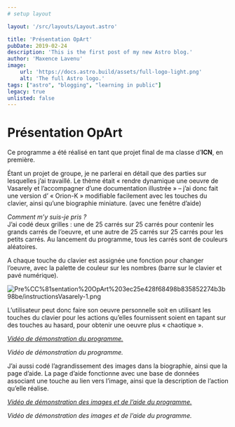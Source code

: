 ```yaml
---
# setup layout

layout: '/src/layouts/Layout.astro'

title: 'Présentation OpArt'
pubDate: 2019-02-24
description: 'This is the first post of my new Astro blog.'
author: 'Maxence Lavenu'
image:
    url: 'https://docs.astro.build/assets/full-logo-light.png' 
    alt: 'The full Astro logo.'
tags: ["astro", "blogging", "learning in public"]
legacy: true
unlisted: false
---
```


# Présentation OpArt

Ce programme a été réalisé en tant que projet final de ma classe d’**ICN**, en première.

Étant un projet de groupe, je ne parlerai en détail que des parties sur lesquelles j’ai travaillé. Le thème était « rendre dynamique une oeuvre de Vasarely et l’accompagner d’une documentation illustrée » – j’ai donc fait une version d’ « Orion-K » modifiable facilement avec les touches du clavier, ainsi qu’une biographie miniature. (avec une fenêtre d’aide)

*Comment m’y suis-je pris ?* <br>
J’ai codé deux grilles : une de 25 carrés sur 25 carrés pour contenir les grands carrés de l’oeuvre, et une autre de 25 carrés sur 25 carrés pour les petits carrés. Au lancement du programme, tous les carrés sont de couleurs aléatoires.

A chaque touche du clavier est assignée une fonction pour changer l’oeuvre, avec la palette de couleur sur les nombres (barre sur le clavier et pavé numérique).

![Pre%CC%81sentation%20OpArt%203ec25e428f68498b835852274b3b98be/instructionsVasarely-1.png](Pre%CC%81sentation%20OpArt%203ec25e428f68498b835852274b3b98be/instructionsVasarely-1.png)

L’utilisateur peut donc faire son oeuvre personnelle soit en utilisant les touches du clavier pour les actions qu’elles fournissent soient en tapant sur des touches au hasard, pour obtenir une oeuvre plus « chaotique ».

[*Vidéo de démonstration du programme.*](https://drive.google.com/file/d/1Pr8jwO6QOLzqa9GQJIryoFKqBtjZL9Lb/view?usp=sharing)

*Vidéo de démonstration du programme.*

J’ai aussi codé l’agrandissement des images dans la biographie, ainsi que la page d’aide. La page d’aide fonctionne avec une base de données associant une touche au lien vers l’image, ainsi que la description de l’action qu’elle réalise.

[*Vidéo de démonstration des images et de l’aide du programme.*](https://drive.google.com/file/d/1nfM8bfRS9mnuAJ_1qkQ8z2FQHUeY1RVx/view?usp=sharing)

*Vidéo de démonstration des images et de l’aide du programme.*